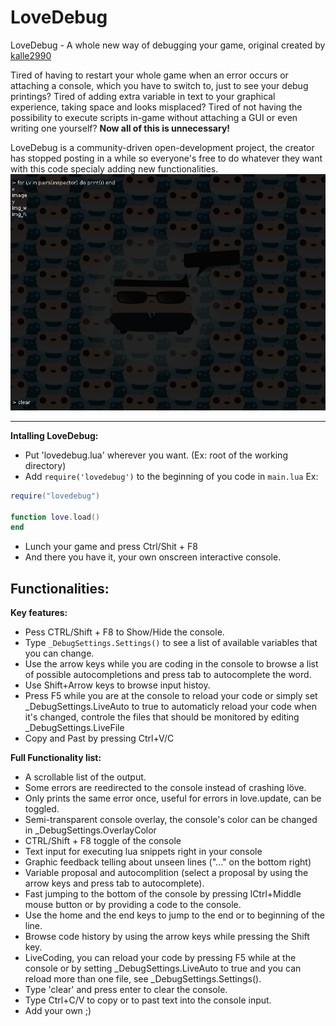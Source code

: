 LoveDebug
=========
LoveDebug - A whole new way of debugging your game, original created by [kalle2990](http://love2d.org/forums/memberlist.php?mode=viewprofile&u=690)

Tired of having to restart your whole game when an error occurs or attaching a console, which you have to switch to, just to see your debug printings? Tired of adding extra variable in text to your graphical experience, taking space and looks misplaced? Tired of not having the possibility to execute scripts in-game without attaching a GUI or even writing one yourself? **Now all of this is unnecessary!**

LoveDebug is a community-driven open-development project, the creator has stopped posting in a while so everyone's free to do whatever they want with this code specialy adding new functionalities.
![](res/action.png "LoveDebug")
***

**Intalling LoveDebug:** 
* Put 'lovedebug.lua' wherever you want. (Ex: root of the working directory)
* Add `require('lovedebug')` to the beginning of you code in `main.lua` Ex:

```lua
require("lovedebug")

function love.load()
end
```
* Lunch your game and press Ctrl/Shit + F8
* And there you have it, your own onscreen interactive console.

## Functionalities:

**Key features:**
* Pess CTRL/Shift + F8 to Show/Hide the console.
* Type `_DebugSettings.Settings()` to see a list of available variables that you can change.
* Use the arrow keys while you are coding in the console to browse a list of possible autocompletions and press tab to autocomplete the word.
* Use Shift+Arrow keys to browse input histoy.
* Press F5 while you are at the console to reload your code or simply set _DebugSettings.LiveAuto to true to automaticly reload your code when it's changed, controle the files that should be monitored by editing _DebugSettings.LiveFile
* Copy and Past by pressing Ctrl+V/C


**Full Functionality list:**
* A scrollable list of the output.
* Some errors are reedirected to the console instead of crashing löve.
* Only prints the same error once, useful for errors in love.update, can be toggled.
* Semi-transparent console overlay, the console's color can be changed in _DebugSettings.OverlayColor
* CTRL/Shift + F8 toggle of the console
* Text input for executing lua snippets right in your console
* Graphic feedback telling about unseen lines ("..." on the bottom right)
* Variable proposal and autocomplition (select a proposal by using the arrow keys and press tab to autocomplete).
* Fast jumping to the bottom of the console by pressing lCtrl+Middle mouse button or by providing a code to the console.
* Use the home and the end keys to jump to the end or to beginning of the line.
* Browse code history by using the arrow keys while pressing the Shift key.
* LiveCoding, you can reload your code by pressing F5 while at the console or by setting _DebugSettings.LiveAuto to true and you can reload more than one file, see _DebugSettings.Settings().
* Type 'clear' and press enter to clear the console.
* Type Ctrl+C/V to copy or to past text into the console input.
* Add your own ;)

